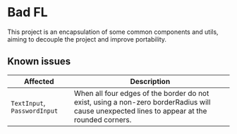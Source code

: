 # Bad FL

This project is an encapsulation of some common components and utils, aiming to decouple the project and improve
portability.

## Known issues

| Affected                     | Description                                                                                                                                 |
|------------------------------|---------------------------------------------------------------------------------------------------------------------------------------------|
| `TextInput`, `PasswordInput` | When all four edges of the border do not exist, using a non-zero borderRadius will cause unexpected lines to appear at the rounded corners. |